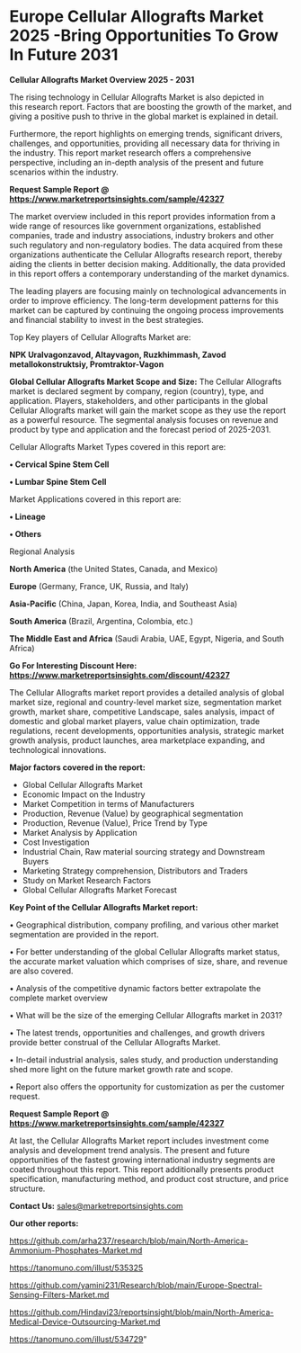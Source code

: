# Europe Cellular Allografts Market 2025 -Bring Opportunities To Grow In Future 2031

<Strong> Cellular Allografts Market Overview 2025 - 2031</strong>

The rising technology in Cellular Allografts Market is also depicted in this research report. Factors that are boosting the growth of the market, and giving a positive push to thrive in the global market is explained in detail.

Furthermore, the report highlights on emerging trends, significant drivers, challenges, and opportunities, providing all necessary data for thriving in the industry. This report market research offers a comprehensive perspective, including an in-depth analysis of the present and future scenarios within the industry.

<strong>Request Sample Report @ <a href=https://www.marketreportsinsights.com/sample/42327>https://www.marketreportsinsights.com/sample/42327</a></strong>

The market overview included in this report provides information from a wide range of resources like government organizations, established companies, trade and industry associations, industry brokers and other such regulatory and non-regulatory bodies. The data acquired from these organizations authenticate the Cellular Allografts research report, thereby aiding the clients in better decision making. Additionally, the data provided in this report offers a contemporary understanding of the market dynamics.

The leading players are focusing mainly on technological advancements in order to improve efficiency. The long-term development patterns for this market can be captured by continuing the ongoing process improvements and financial stability to invest in the best strategies.

Top Key players of Cellular Allografts Market are:

<strong>NPK Uralvagonzavod, Altayvagon, Ruzkhimmash, Zavod metallokonstruktsiy, Promtraktor-Vagon</strong>

<strong><b>Global Cellular Allografts Market Scope and Size:</b></strong>
The Cellular Allografts market is declared segment by company, region (country), type, and application. Players, stakeholders, and other participants in the global Cellular Allografts market will gain the market scope as they use the report as a powerful resource. The segmental analysis focuses on revenue and product by type and application and the forecast period of 2025-2031.

Cellular Allografts Market Types covered in this report are:

<strong>•  Cervical Spine Stem Cell

•  Lumbar Spine Stem Cell</strong>

Market Applications covered in this report are:

<strong>•  Lineage

•  Others</strong> 

Regional Analysis

<strong>North America</strong> (the United States, Canada, and Mexico)

<strong>Europe</strong> (Germany, France, UK, Russia, and Italy)

<strong>Asia-Pacific</strong> (China, Japan, Korea, India, and Southeast Asia)

<strong>South America</strong> (Brazil, Argentina, Colombia, etc.)

<strong>The Middle East and Africa</strong> (Saudi Arabia, UAE, Egypt, Nigeria, and South Africa)

<strong>Go For Interesting Discount Here: <a href=https://www.marketreportsinsights.com/discount/42327>https://www.marketreportsinsights.com/discount/42327</a></strong>

The Cellular Allografts market report provides a detailed analysis of global market size, regional and country-level market size, segmentation market growth, market share, competitive Landscape, sales analysis, impact of domestic and global market players, value chain optimization, trade regulations, recent developments, opportunities analysis, strategic market growth analysis, product launches, area marketplace expanding, and technological innovations.

<strong><b>Major factors covered in the report:</b></strong>
<ul>
  <li>Global Cellular Allografts Market </li>
  <li>Economic Impact on the Industry</li>
  <li>Market Competition in terms of Manufacturers</li>
  <li>Production, Revenue (Value) by geographical segmentation</li>
  <li>Production, Revenue (Value), Price Trend by Type</li>
  <li>Market Analysis by Application</li>
  <li>Cost Investigation</li>
  <li>Industrial Chain, Raw material sourcing strategy and Downstream Buyers</li>
  <li>Marketing Strategy comprehension, Distributors and Traders</li>
  <li>Study on Market Research Factors</li>
  <li>Global Cellular Allografts Market Forecast</li>
</ul>

<strong><b>Key Point of the Cellular Allografts Market report:</b></strong>

• Geographical distribution, company profiling, and various other market segmentation are provided in the report.

• For better understanding of the global Cellular Allografts market status, the accurate market valuation which comprises of size, share, and revenue are also covered.

• Analysis of the competitive dynamic factors better extrapolate the complete market overview

• What will be the size of the emerging Cellular Allografts market in 2031?

• The latest trends, opportunities and challenges, and growth drivers provide better construal of the Cellular Allografts Market.

• In-detail industrial analysis, sales study, and production understanding shed more light on the future market growth rate and scope.

• Report also offers the opportunity for customization as per the customer request.

<strong>Request Sample Report @ <a href=https://www.marketreportsinsights.com/sample/42327>https://www.marketreportsinsights.com/sample/42327</a></strong>

At last, the Cellular Allografts Market report includes investment come analysis and development trend analysis. The present and future opportunities of the fastest growing international industry segments are coated throughout this report. This report additionally presents product specification, manufacturing method, and product cost structure, and price structure.

<strong>Contact Us:</strong>
sales@marketreportsinsights.com

<strong>Our other reports:</strong>

<a href=https://github.com/arha237/research/blob/main/North-America-Ammonium-Phosphates-Market.md>https://github.com/arha237/research/blob/main/North-America-Ammonium-Phosphates-Market.md</a>

<a href=https://tanomuno.com/illust/535325>https://tanomuno.com/illust/535325</a>

<a href=https://github.com/yamini231/Research/blob/main/Europe-Spectral-Sensing-Filters-Market.md>https://github.com/yamini231/Research/blob/main/Europe-Spectral-Sensing-Filters-Market.md</a>

<a href=https://github.com/Hindavi23/reportsinsight/blob/main/North-America-Medical-Device-Outsourcing-Market.md>https://github.com/Hindavi23/reportsinsight/blob/main/North-America-Medical-Device-Outsourcing-Market.md</a>

<a href=https://tanomuno.com/illust/534729>https://tanomuno.com/illust/534729</a>"

